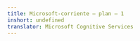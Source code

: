```yaml
---
title: Microsoft-corriente — plan — 1
inshort: undefined
translator: Microsoft Cognitive Services
---
```




